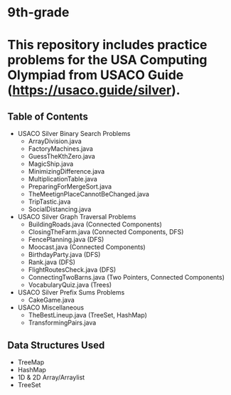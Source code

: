 # 9th-grade
# This repository includes practice problems for the USA Computing Olympiad from USACO Guide (https://usaco.guide/silver).
## Table of Contents
- USACO Silver Binary Search Problems
    - ArrayDivision.java
    - FactoryMachines.java
    - GuessTheKthZero.java
    - MagicShip.java
    - MinimizingDifference.java
    - MultiplicationTable.java
    - PreparingForMergeSort.java
    - TheMeetignPlaceCannotBeChanged.java
    - TripTastic.java
    - SocialDistancing.java
- USACO Silver Graph Traversal Problems
    - BuildingRoads.java (Connected Components)
    - ClosingTheFarm.java (Connected Components, DFS)
    - FencePlanning.java (DFS)
    - Moocast.java (Connected Components)
    - BirthdayParty.java (DFS)
    - Rank.java (DFS)
    - FlightRoutesCheck.java (DFS)
    - ConnectingTwoBarns.java (Two Pointers, Connected Components)
    - VocabularyQuiz.java (Trees)
- USACO Silver Prefix Sums Problems
    - CakeGame.java
- USACO Miscellaneous
    - TheBestLineup.java (TreeSet, HashMap)
    - TransformingPairs.java

## Data Structures Used
- TreeMap
- HashMap
- 1D & 2D Array/Arraylist
- TreeSet
